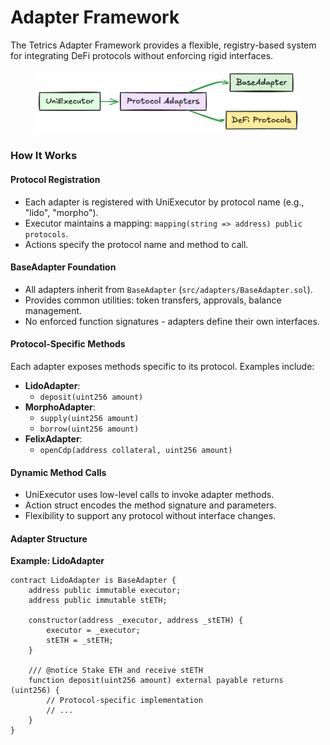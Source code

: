 # Adapter Framework

The Tetrics Adapter Framework provides a flexible, registry-based system for integrating DeFi protocols without enforcing rigid interfaces.

<figure><img src="../.gitbook/assets/image (17).png" alt=""><figcaption></figcaption></figure>

### How It Works

#### Protocol Registration

* Each adapter is registered with UniExecutor by protocol name (e.g., "lido", "morpho").
* Executor maintains a mapping: `mapping(string => address) public protocols`.
* Actions specify the protocol name and method to call.

#### BaseAdapter Foundation

* All adapters inherit from `BaseAdapter` (`src/adapters/BaseAdapter.sol`).
* Provides common utilities: token transfers, approvals, balance management.
* No enforced function signatures - adapters define their own interfaces.

#### Protocol-Specific Methods

Each adapter exposes methods specific to its protocol. Examples include:

* **LidoAdapter**:
  * `deposit(uint256 amount)`
* **MorphoAdapter**:
  * `supply(uint256 amount)`
  * `borrow(uint256 amount)`
* **FelixAdapter**:
  * `openCdp(address collateral, uint256 amount)`

#### Dynamic Method Calls

* UniExecutor uses low-level calls to invoke adapter methods.
* Action struct encodes the method signature and parameters.
* Flexibility to support any protocol without interface changes.

#### Adapter Structure

**Example: LidoAdapter**

```solidity
contract LidoAdapter is BaseAdapter {
    address public immutable executor;
    address public immutable stETH;

    constructor(address _executor, address _stETH) {
        executor = _executor;
        stETH = _stETH;
    }

    /// @notice Stake ETH and receive stETH
    function deposit(uint256 amount) external payable returns (uint256) {
        // Protocol-specific implementation
        // ...
    }
}
```
